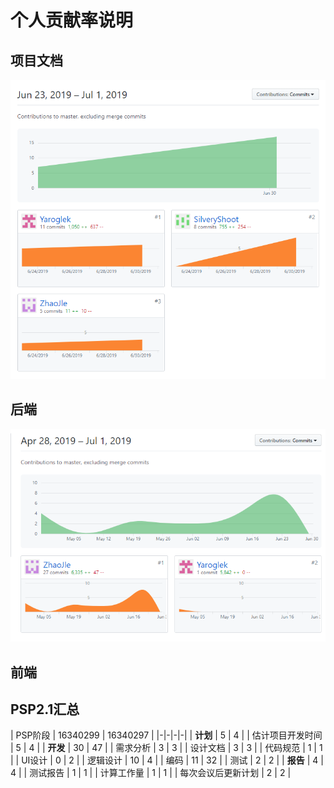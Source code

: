 # 个人贡献率说明
## 项目文档
![](../image/X6.1.png)

## 后端
![](../image/X6.2.png)

## 前端

## PSP2.1汇总
| PSP阶段 | 16340299 | 16340297 | 
|-|-|-|-|
| **计划** | 5 | 4 |
| 估计项目开发时间 | 5 | 4 |
| **开发** | 30 | 47 |
| 需求分析 | 3 | 3 |
| 设计文档 | 3 | 3 |
| 代码规范 | 1 | 1 |
| UI设计 | 0 | 2 |
| 逻辑设计 | 10 | 4 |
| 编码 | 11 | 32 |
| 测试 | 2 | 2 |
| **报告** | 4 | 4 |
| 测试报告 | 1 | 1 |
| 计算工作量 | 1 | 1 |
| 每次会议后更新计划 | 2 | 2 |
